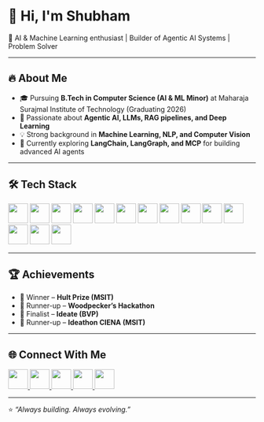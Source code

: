 # 👋 Hi, I'm Shubham  

🚀 AI & Machine Learning enthusiast | Builder of Agentic AI Systems | Problem Solver  

---

## 🔥 About Me  
- 🎓 Pursuing **B.Tech in Computer Science (AI & ML Minor)** at Maharaja Surajmal Institute of Technology (Graduating 2026)  
- 🧠 Passionate about **Agentic AI, LLMs, RAG pipelines, and Deep Learning**  
- 💡 Strong background in **Machine Learning, NLP, and Computer Vision**  
- 🌱 Currently exploring **LangChain, LangGraph, and MCP** for building advanced AI agents  

---

## 🛠 Tech Stack  

<p>
  <img src="https://cdn.jsdelivr.net/gh/devicons/devicon/icons/python/python-original.svg" width="40" height="40"/>
  <img src="https://cdn.jsdelivr.net/gh/devicons/devicon/icons/postgresql/postgresql-original.svg" width="40" height="40"/>
  <img src="https://cdn.jsdelivr.net/gh/devicons/devicon/icons/html5/html5-original.svg" width="40" height="40"/>
  <img src="https://cdn.jsdelivr.net/gh/devicons/devicon/icons/css3/css3-original.svg" width="40" height="40"/>
  <img src="https://cdn.jsdelivr.net/gh/devicons/devicon/icons/tensorflow/tensorflow-original.svg" width="40" height="40"/>
  <img src="https://cdn.jsdelivr.net/gh/devicons/devicon/icons/pytorch/pytorch-original.svg" width="40" height="40"/>
  <img src="https://cdn.jsdelivr.net/gh/devicons/devicon/icons/flask/flask-original.svg" width="40" height="40"/>
  <img src="https://cdn.jsdelivr.net/gh/devicons/devicon/icons/fastapi/fastapi-original.svg" width="40" height="40"/>
  <img src="https://streamlit.io/images/brand/streamlit-mark-color.png" width="40" height="40"/>
  <img src="https://cdn.jsdelivr.net/gh/devicons/devicon/icons/git/git-original.svg" width="40" height="40"/>
  <img src="https://cdn.jsdelivr.net/gh/devicons/devicon/icons/github/github-original.svg" width="40" height="40"/><!-- Pinecone -->
  <img src="https://huggingface.co/front/assets/huggingface_logo-noborder.svg" width="40" height="40"/> <!-- HuggingFace -->
  <img src="https://cdn.jsdelivr.net/gh/devicons/devicon/icons/googlecloud/googlecloud-original.svg" width="40" height="40"/> <!-- GCP/Colab vibe -->
  <img src="https://cdn.jsdelivr.net/gh/devicons/devicon/icons/canva/canva-original.svg" width="40" height="40"/>
</p>

---

## 🏆 Achievements  
- 🥇 Winner – **Hult Prize (MSIT)**  
- 🥈 Runner-up – **Woodpecker’s Hackathon**  
- 🎯 Finalist – **Ideate (BVP)**  
- 🥈 Runner-up – **Ideathon CIENA (MSIT)**  

---

## 🌐 Connect With Me  
<p>
<a href="https://www.youtube.com/@euna_ai">
  <img src="https://upload.wikimedia.org/wikipedia/commons/4/42/YouTube_icon_%282013-2017%29.png" width="40" height="40"/>
</a>
<a href="https://www.instagram.com/project_euna/">
  <img src="https://upload.wikimedia.org/wikipedia/commons/a/a5/Instagram_icon.png" width="40" height="40"/>
</a>
<a href="https://www.linkedin.com/in/shubham-3793a9257/">
  <img src="https://upload.wikimedia.org/wikipedia/commons/8/81/LinkedIn_icon.svg" width="40" height="40"/>
</a>
<a href="mailto:ariseonceagan@gmail.com">
  <img src="https://upload.wikimedia.org/wikipedia/commons/4/4e/Gmail_Icon.png" width="40" height="40"/>
</a>
<a href="https://github.com/onceagainarise">
  <img src="https://cdn.jsdelivr.net/gh/devicons/devicon/icons/github/github-original.svg" width="40" height="40"/>
</a>


</p>

---

⭐️ _“Always building. Always evolving.”_  
